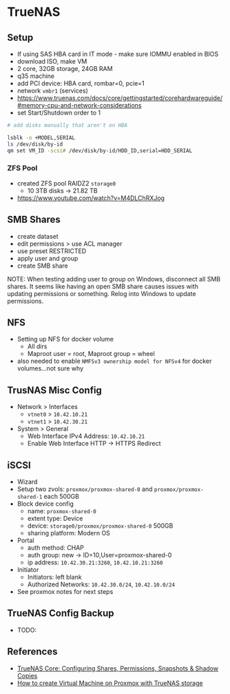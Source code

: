 # TrueNAS

## Setup

- If using SAS HBA card in IT mode - make sure IOMMU enabled in BIOS
- download ISO, make VM
- 2 core, 32GB storage, 24GB RAM
- q35 machine
- add PCI device: HBA card, rombar=0, pcie=1
- network `vmbr1` (services)
- https://www.truenas.com/docs/core/gettingstarted/corehardwareguide/#memory-cpu-and-network-considerations
- set Start/Shutdown order to 1

```sh
# add disks manually that aren't on HBA

lsblk -o +MODEL,SERIAL
ls /dev/disk/by-id
qm set VM_ID -scsi# /dev/disk/by-id/HDD_ID,serial=HDD_SERIAL
```

### ZFS Pool

- created ZFS pool RAIDZ2 `storage0`
  - 10 3TB disks -> 21.82 TB
- https://www.youtube.com/watch?v=M4DLChRXJog

## SMB Shares

- create dataset
- edit permissions > use ACL manager
- use preset RESTRICTED
- apply user and group
- create SMB share

NOTE: When testing adding user to group on Windows, disconnect all SMB shares.
It seems like having an open SMB share causes issues with updating permissions or something.
Relog into Windows to update permissions.

## NFS

- Setting up NFS for docker volume
  - All dirs
  - Maproot user = root, Maproot group = wheel
- also needed to enable `NMFSv3 ownership model for NFSv4` for docker volumes...not sure why

## TrusNAS Misc Config

- Network > Interfaces 
  - `vtnet0` > `10.42.10.21`
  - `vtnet1` > `10.42.30.21`
- System > General
  - Web Interface IPv4 Address: `10.42.10.21`
  - Enable Web Interface HTTP -> HTTPS Redirect

## iSCSI

- Wizard
- Setup two zvols: `proxmox/proxmox-shared-0` and `proxmox/proxmox-shared-1` each 500GB
- Block device config
  - name: `proxmox-shared-0`
  - extent type: Device
  - device: `storage0/proxmox/proxmox-shared-0` 500GB
  - sharing platform: Modern OS
- Portal
  - auth method: CHAP
  - auth group: new -> ID=10,User=proxmox-shared-0
  - ip address: `10.42.30.21:3260`, `10.42.10.21:3260`
- Initiator
  - Initiators: left blank
  - Authorized Networks: `10.42.30.0/24`, `10.42.10.0/24`
- See proxmox notes for next steps

## TrueNAS Config Backup

- TODO:

## References

- [TrueNAS Core: Configuring Shares, Permissions, Snapshots & Shadow Copies](https://www.youtube.com/watch?v=QIdy6sR0HrI)
- [How to create Virtual Machine on Proxmox with TrueNAS storage](https://www.youtube.com/watch?v=WWhyqPO1bZg)
